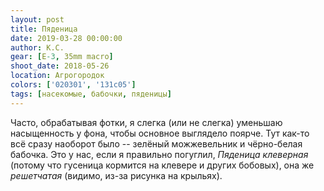 ```yaml
---
layout: post
title: Пяденица
date: 2019-03-28 00:00:00
author: К.С.
gear: [E-3, 35mm macro]
shoot_date: 2018-05-26
location: Агрогородок
colors: ['020301', '131c05']
tags: [насекомые, бабочки, пяденицы]
---
```

Часто, обрабатывая фотки, я слегка (или не слегка) уменьшаю насыщенность у фона, чтобы основное выглядело поярче. Тут как-то всё сразу наоборот было -- зелёный можжевельник и чёрно-белая бабочка. Это у нас, если я правильно погуглил, _Пяденица клеверная_ (потому что гусеница кормится на клевере и других бобовых), она же _решетчатая_ (видимо, из-за рисунка на крыльях).
